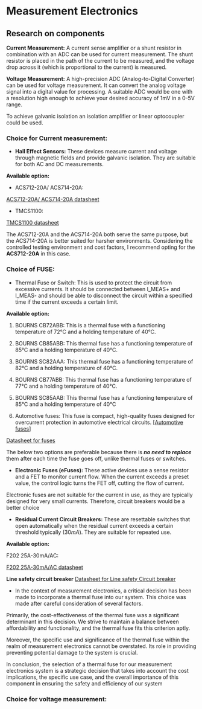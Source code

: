 # Measurement Electronics
## Research on components

 **Current Measurement:** A current sense amplifier or a shunt resistor in combination with an ADC can be used for
 current measurement. The shunt resistor is placed in the path of the current to be measured, and the voltage
 drop across it (which is proportional to the current) is measured.

**Voltage Measurement:** A high-precision ADC (Analog-to-Digital Converter) can be used for voltage measurement.
 It can convert the analog voltage signal into a digital value for processing. A suitable ADC would be one with
 a resolution high enough to achieve your desired accuracy of 1mV in a 0-5V range.

 To achieve galvanic isolation an isolation amplifier or linear optocoupler could be used.

### Choice for Current measurement:

 - **Hall Effect Sensors:** These devices measure current and voltage through magnetic fields and provide galvanic
 isolation. They are suitable for both AC and DC measurements.

**Available option:**


- ACS712-20A/ ACS714-20A:


[ACS712-20A/ ACS714-20A datasheet]

- TMCS1100:


[TMCS1100 datasheet]

The ACS712-20A and the ACS714-20A both serve the same purpose, but the ACS714-20A is better suited for harsher
environments. Considering the controlled testing environment and cost factors, I recommend opting for the **ACS712-20A** in this case.

### Choice of FUSE:

- Thermal Fuse or Switch: This is used to protect the circuit from excessive currents. It should be connected between
I_MEAS+ and I_MEAS- and should be able to disconnect the circuit within a specified time if the current exceeds a certain limit.

**Available option:**

  1.	BOURNS CB72ABB: This is a thermal fuse with a functioning temperature of 72°C and a holding temperature of 40°C.

  2.	BOURNS CB85ABB: This thermal fuse has a functioning temperature of 85°C and a holding temperature of 40°C.

  3.	BOURNS SC82AAA: This thermal fuse has a functioning temperature of 82°C and a holding temperature of 40°C.

  4.	BOURNS CB77ABB: This thermal fuse has a functioning temperature of 77°C and a holding temperature of 40°C.

  5.	BOURNS SC85AAB: This thermal fuse has a functioning temperature of 85°C and a holding temperature of 40°C

  6. Automotive fuses: This fuse is compact, high-quality fuses designed for overcurrent protection in automotive electrical circuits.
      [[Automotive fuses](https://www.littelfuse.com/products/fuses/automotive-passenger-car/blade-fuses.aspx)]


 [Datasheet for fuses]

The below two options are preferable because there is ***no need to replace*** them after each time the fuse goes off,
 unlike thermal fuses or switches.

- **Electronic Fuses (eFuses):** These active devices use a sense resistor and a FET to monitor current flow. When the
current exceeds a preset value, the control logic turns the FET off, cutting the flow of current.

Electronic fuses are not suitable for the current in use, as they are typically designed for very small currents.
Therefore, circuit breakers would be a better choice

- **Residual Current Circuit Breakers:** These are resettable switches that open automatically when the residual current exceeds a certain threshold typically ($30mA$).
They are suitable for repeated use.

**Available option:**

F202 25A-30mA/AC:

[F202 25A-30mA/AC datasheet]

**Line safety circuit breaker**
[Datasheet for Line safety Circuit breaker]

- In the context of measurement electronics, a critical decision has been made to incorporate a thermal fuse into our system. This choice was made after careful consideration of several factors.

Primarily, the cost-effectiveness of the thermal fuse was a significant determinant in this decision. We strive to maintain a balance between affordability and functionality, and the thermal fuse fits this criterion aptly.

Moreover, the specific use and significance of the thermal fuse within the realm of measurement electronics cannot be overstated. Its role in providing preventing potential damage to the system is crucial.

In conclusion, the selection of a thermal fuse for our measurement electronics system is a strategic decision that takes into account the cost implications, the specific use case, and the overall importance of this component in ensuring the safety and efficiency of our system

### Choice for voltage measurement:


[TMCS1100 datasheet]: https://www.ti.com/product/TMCS1100#features
[ACS712-20A/ ACS714-20A datasheet]: https://www.allegromicro.com/en/Products/Sense/Current-Sensor-ICs/Zero-To-Fifty-Amp-Integrated-Conductor-Sensor-ICs/ACS712
[Datasheet for fuses]: https://www.newark.com/c/circuit-protection/fuses-fuse-accessories/fuses/thermal-fuses?fuse-current=25a
[F202 25A-30mA/AC datasheet]: https://new.abb.com/products/1SYF202005R1250/in-f202-25a-30ma-ac
[def]: https://new.abb.com/products/de/2CDS251001R0255/s201-b25
[Datasheet for Line safety Circuit breaker]: ://new.abb.com/products/de/2CDS251001R0255/s201-b25
